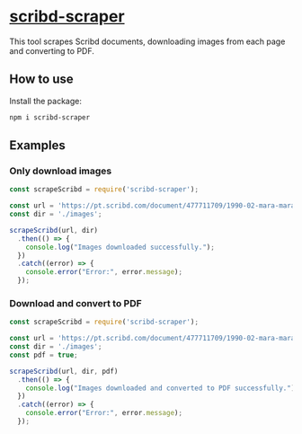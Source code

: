 # [scribd-scraper](https://www.npmjs.com/package/scribd-scraper)

This tool scrapes Scribd documents, downloading images from each page and converting to PDF.

## How to use

Install the package:

```bash
npm i scribd-scraper
```
## Examples
### Only download images

```javascript
const scrapeScribd = require('scribd-scraper');

const url = 'https://pt.scribd.com/document/477711709/1990-02-mara-maravilha-pdf';
const dir = './images';

scrapeScribd(url, dir)
  .then(() => {
    console.log("Images downloaded successfully.");
  })
  .catch((error) => {
    console.error("Error:", error.message);
  });
```

### Download and convert to PDF

```javascript
const scrapeScribd = require('scribd-scraper');

const url = 'https://pt.scribd.com/document/477711709/1990-02-mara-maravilha-pdf';
const dir = './images';
const pdf = true;

scrapeScribd(url, dir, pdf)
  .then(() => {
    console.log("Images downloaded and converted to PDF successfully.");
  })
  .catch((error) => {
    console.error("Error:", error.message);
  });
```

